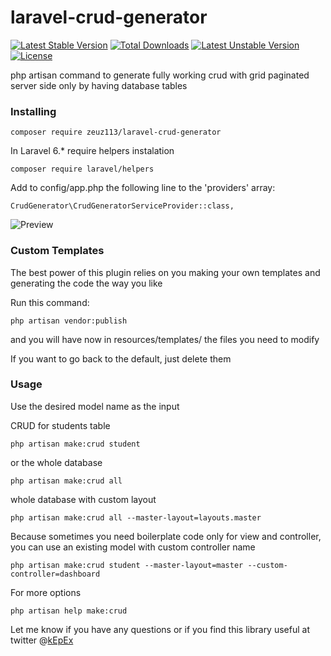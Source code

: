 # laravel-crud-generator

[![Latest Stable Version](https://poser.pugx.org/kepex/laravel-crud-generator/v/stable)](https://packagist.org/packages/kepex/laravel-crud-generator) [![Total Downloads](https://poser.pugx.org/kepex/laravel-crud-generator/downloads)](https://packagist.org/packages/kepex/laravel-crud-generator) [![Latest Unstable Version](https://poser.pugx.org/kepex/laravel-crud-generator/v/unstable)](https://packagist.org/packages/kepex/laravel-crud-generator) [![License](https://poser.pugx.org/kepex/laravel-crud-generator/license)](https://packagist.org/packages/kepex/laravel-crud-generator)

php artisan command to generate fully working crud with grid paginated server side only by having database tables


### Installing
```
composer require zeuz113/laravel-crud-generator
```
In Laravel 6.* require helpers instalation
```
composer require laravel/helpers
```

Add to config/app.php the following line to the 'providers' array:
```
CrudGenerator\CrudGeneratorServiceProvider::class,
```

![Preview](https://raw.githubusercontent.com/kEpEx/laravel-crud-generator/master/preview.gif)

### Custom Templates

The best power of this plugin relies on you making your own templates and generating the code the way you like

Run this command:
```
php artisan vendor:publish
```
and you will have now in resources/templates/ the files you need to modify

If you want to go back to the default, just delete them

### Usage

Use the desired model name as the input 


CRUD for students table
```
php artisan make:crud student
```
or the whole database
```
php artisan make:crud all
```
whole database with custom layout
```
php artisan make:crud all --master-layout=layouts.master 
```
Because sometimes you need boilerplate code only for view and controller, you can use an existing model with custom controller name
```
php artisan make:crud student --master-layout=master --custom-controller=dashboard	
```
For more options 
```
php artisan help make:crud
```


Let me know if you have any questions or if you find this library useful at twitter @[kEpEx](https://twitter.com/kepex)
